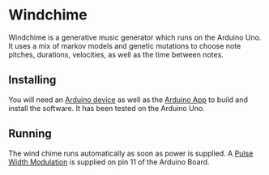 Windchime
=========

Windchime is a generative music generator which runs on the Arduino Uno. It 
uses a mix of markov models and genetic mutations to choose note pitches, 
durations, velocities, as well as the time between notes.

Installing
----------
You will need an [Arduino device](http://store.arduino.cc/) as well as the 
[Arduino App](http://arduino.cc/en/Main/Software) to build and install the 
software. It has been tested on the Arduino Uno. 

Running
-------
The wind chime runs automatically as soon as power is supplied. A 
[Pulse Width Modulation](http://en.wikipedia.org/wiki/Pulse-width_modulation)
is supplied on pin 11 of the Arduino Board.

